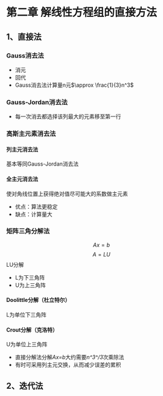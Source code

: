 # 第二章 解线性方程组的直接方法
## 1、直接法
### Gauss消去法
+ 消元
+ 回代
+ Gauss消去法计算量n元$\approx \frac{1}{3}n^3$
### Gauss-Jordan消去法
+ 每一次消去都选择该列最大的元素移至第一行
### 高斯主元素消去法
#### 列主元消去法
基本等同Gauss-Jordan消去法
#### 全主元消去法
使对角线位置上获得绝对值尽可能大的系数做主元素
+ 优点：算法更稳定
+ 缺点：计算量大
### 矩阵三角分解法
$$
Ax = b
$$
$$
A = LU
$$
LU分解
+ L为下三角阵
+ U为上三角阵
#### Doolittle分解（杜立特尔）
L为单位下三角阵
#### Crout分解（克洛特）
U为单位上三角阵  

+ 直接分解法分解*Ax=b*大约需要*n^3^/3*次乘除法
+ 有时可采用列主元交换，从而减少误差的累积

## 2、迭代法